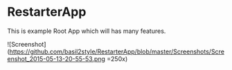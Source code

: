 # RestarterApp
This is example Root App which will has many features.

![Screenshot](https://github.com/basil2style/RestarterApp/blob/master/Screenshots/Screenshot_2015-05-13-20-55-53.png =250x)

